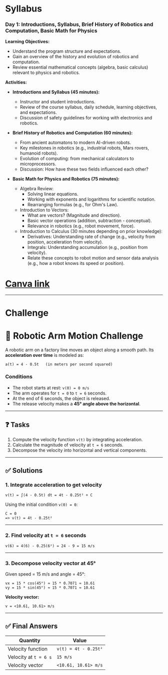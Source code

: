 # Syllabus


### Day 1: Introductions, Syllabus, Brief History of Robotics and Computation, Basic Math for Physics
**Learning Objectives:**
- Understand the program structure and expectations.
- Gain an overview of the history and evolution of robotics and computation.
- Review essential mathematical concepts (algebra, basic calculus) relevant to physics and robotics.

**Activities:**
- **Introductions and Syllabus (45 minutes):**
  - Instructor and student introductions.
  - Review of the course syllabus, daily schedule, learning objectives, and expectations.
  - Discussion of safety guidelines for working with electronics and robotics.

- **Brief History of Robotics and Computation (60 minutes):**
  - From ancient automatons to modern AI-driven robots.
  - Key milestones in robotics (e.g., industrial robots, Mars rovers, humanoid robots).
  - Evolution of computing: from mechanical calculators to microprocessors.
  - Discussion: How have these two fields influenced each other?

- **Basic Math for Physics and Robotics (75 minutes):**
  - Algebra Review:
    - Solving linear equations.
    - Working with exponents and logarithms for scientific notation.
    - Rearranging formulas (e.g., for Ohm's Law).
  - Introduction to Vectors:
    - What are vectors? (Magnitude and direction).
    - Basic vector operations (addition, subtraction - conceptual).
    - Relevance in robotics (e.g., robot movement, force).
  - Introduction to Calculus (30 minutes depending on prior knowledge):
    - Derivatives: Understanding rate of change (e.g., velocity from position, acceleration from velocity).
    - Integrals: Understanding accumulation (e.g., position from velocity).
    - Relate these concepts to robot motion and sensor data analysis (e.g., how a robot knows its speed or position).

# [Canva link](https://www.canva.com/design/DAGrw2_cDe4/eiC0xm1mHk8-RZGQ9VvuHg/edit?utm_content=DAGrw2_cDe4&utm_campaign=designshare&utm_medium=link2&utm_source=sharebutton)
---
# Challenge

# 🤖 Robotic Arm Motion Challenge

A robotic arm on a factory line moves an object along a smooth path. Its **acceleration over time** is modeled as:

```
a(t) = 4 - 0.5t   (in meters per second squared)
```

### Conditions

* The robot starts at rest:
  `v(0) = 0 m/s`
* The arm operates for `t = 0` to `t = 6` seconds.
* At the end of 6 seconds, the object is released.
* The release velocity makes a **45° angle above the horizontal**.

---

## ❓ Tasks

1. Compute the velocity function `v(t)` by integrating acceleration.
2. Calculate the magnitude of velocity at `t = 6` seconds.
3. Decompose the velocity into horizontal and vertical components.

---

## ✅ Solutions

### 1. Integrate acceleration to get velocity

```
v(t) = ∫(4 - 0.5t) dt = 4t - 0.25t² + C
```

Using the initial condition `v(0) = 0`:

```
C = 0
=> v(t) = 4t - 0.25t²
```

---

### 2. Find velocity at `t = 6` seconds

```
v(6) = 4(6) - 0.25(6²) = 24 - 9 = 15 m/s
```

---

### 3. Decompose velocity vector at 45°

Given speed = 15 m/s and angle = 45°:

```
vx = 15 * cos(45°) ≈ 15 * 0.7071 ≈ 10.61
vy = 15 * sin(45°) ≈ 15 * 0.7071 ≈ 10.61
```

**Velocity vector:**

```
v = <10.61, 10.61> m/s
```

---



## ✅ Final Answers

| Quantity              | Value                |
| --------------------- | -------------------- |
| Velocity function     | `v(t) = 4t - 0.25t²` |
| Velocity at `t = 6 s` | `15 m/s`             |
| Velocity vector       | `<10.61, 10.61> m/s` |

